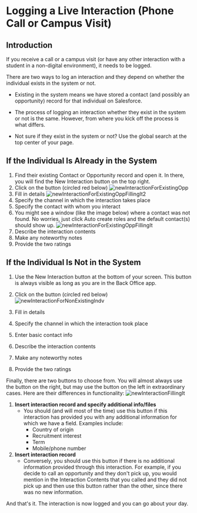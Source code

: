 # Logging a Live Interaction (Phone Call or Campus Visit)

## Introduction

If you receive a call or a campus visit (or have any other interaction with a student in a non-digital environment), it needs to be logged.

There are two ways to log an interaction and they depend on whether the individual exists in the system or not.

* Existing in the system means we have stored a contact (and possibly an opportunity) record for that individual on Salesforce.

* The process of logging an interaction whether they exist in the system or not is the same. However, from where you kick off the process is what differs.

* Not sure if they exist in the system or not? Use the global search at the top center of your page.

## If the Individual Is Already in the System
1. Find their existing Contact or Opportunity record and open it. In there, you will find the New Interaction button on the top right.
2. Click on the button (circled red below)
![newInteractionForExistingOpp](https://github.com/parsam97/nec-salesforce/assets/32430185/b01e82c5-ca71-4e9a-8027-5ae5ae624556)
3. Fill in details
![newInteractionForExistingOppFillingIt2](https://github.com/parsam97/nec-salesforce/assets/32430185/813ceb1f-669c-4759-95d2-0e5fc77346e8)
4. Specify the channel in which the interaction takes place
5. Specify the contact with whom you interact
6. You might see a window (like the image below) where a contact was not found. No worries, just click Auto create roles and the default contact(s) should show up.
![newInteractionForExistingOppFillingIt](https://github.com/parsam97/nec-salesforce/assets/32430185/1b617c31-f031-479a-9022-eda7245fb3f6)
7. Describe the interaction contents
8. Make any noteworthy notes
9. Provide the two ratings

## If the Individual Is Not in the System
1. Use the New Interaction button at the bottom of your screen. This button is always visible as long as you are in the Back Office app.
2. Click on the button (circled red below)
![newInteractionForNonExistingIndv](https://github.com/parsam97/nec-salesforce/assets/32430185/d4bec6cf-2eca-4325-ad9e-2f25e685f5ba)
3. Fill in details

4. Specify the channel in which the interaction took place
5. Enter basic contact info
6. Describe the interaction contents
7. Make any noteworthy notes
8. Provide the two ratings

Finally, there are two buttons to choose from. You will almost always use the button on the right, but may use the button on the left in extraordinary cases. Here are their differences in functionality:
![newInteractionFillingIt](https://github.com/parsam97/nec-salesforce/assets/32430185/a7717881-8c78-433e-9353-35e1f9453995)
1. **Insert interaction record and specify additional info/files**
   - You should (and will most of the time) use this button if this interaction has provided you with any additional information for which we have a field. Examples include:
     - Country of origin
     - Recruitment interest
     - Term
     - Mobile/phone number
2. **Insert interaction record**
   - Conversely, you should use this button if there is no additional information provided through this interaction. For example, if you decide to call an opportunity and they don't pick up, you would mention in the Interaction Contents that you called and they did not pick up and then use this button rather than the other, since there was no new information.

And that's it. The interaction is now logged and you can go about your day.